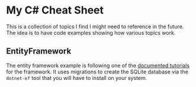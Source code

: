 # My C# Cheat Sheet

This is a collection of topics I find I might need to reference in the future. The idea is to have code examples showing how various topics work.


## EntityFramework
The entity framework example is following one of the [documented tutorials](https://learn.microsoft.com/en-us/ef/core/get-started/overview/first-app?tabs=netcore-cli) for the framework. It uses migrations to create the SQLite database via the `dotnet-ef` tool that you will have to install on your system.
                    
